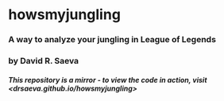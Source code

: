 # howsmyjungling
### A way to analyze your jungling in League of Legends
### by David R. Saeva

##### This repository is a mirror - to view the code in action, visit <drsaeva.github.io/howsmyjungling>
